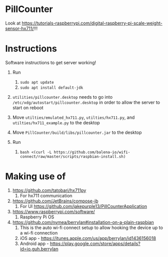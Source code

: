# PillCounter

Look at https://tutorials-raspberrypi.com/digital-raspberry-pi-scale-weight-sensor-hx711/!!!

# Instructions

Software instructions to get server working!

1. Run
   1. `sudo apt update`
   2. `sudo apt install default-jdk`

2. `utilities/pillcounter.desktop` needs to go into
   `/etc/xdg/autostart/pillcounter.desktop`
   in order to allow the server to start on reboot

3. Move `utilties/emulated_hx711.py`, `utilties/hx711.py`, and `utilties/hx711_example.py`
   to the desktop

4. Move `PillCounter/build/libs/pillcounter.jar` to the desktop

5. Run
   1. `bash <(curl -L https://github.com/balena-io/wifi-connect/raw/master/scripts/raspbian-install.sh)`

# Making use of

1. https://github.com/tatobari/hx711py
    1. For hx711 communication
2. https://github.com/JetBrains/compose-jb
    1. For UI https://github.com/jakepurple13/PillCounterApplication
3. https://www.raspberrypi.com/software/
   1. Raspberry Pi OS
4. https://github.com/nymea/berrylan#installation-on-a-plain-raspbian
   1. This is the auto wi-fi connect setup to allow hooking the device up to a wi-fi connection
   2. iOS app - https://itunes.apple.com/us/app/berrylan/id1436156018
   3. Android app - https://play.google.com/store/apps/details?id=io.guh.berrylan